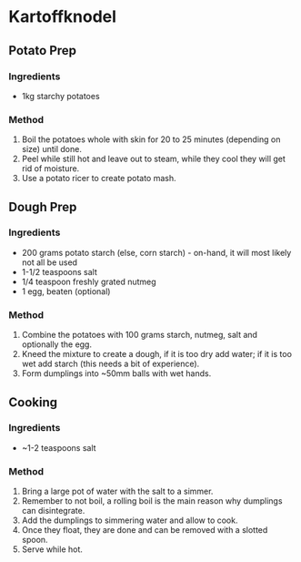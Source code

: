 # Kartoffknodel

## Potato Prep

### Ingredients

* 1kg starchy potatoes

### Method

1. Boil the potatoes whole with skin for 20 to 25 minutes (depending on size) until done.
1. Peel while still hot and leave out to steam, while they cool they will get rid of moisture.
1. Use a potato ricer to create potato mash.


## Dough Prep

### Ingredients

* 200 grams potato starch (else, corn starch) - on-hand, it will most likely not all be used
* 1-1/2 teaspoons salt
* 1/4 teaspoon freshly grated nutmeg
* 1 egg, beaten (optional)


### Method

1. Combine the potatoes with 100 grams starch, nutmeg, salt and optionally the egg.
1. Kneed the mixture to create a dough, if it is too dry add water; if it is too wet add starch (this needs a bit of experience).
1. Form dumplings into ~50mm balls with wet hands.


## Cooking

### Ingredients

* ~1-2 teaspoons salt

### Method

1. Bring a large pot of water with the salt to a simmer.
1. Remember to not boil, a rolling boil is the main reason why dumplings can disintegrate.
1. Add the dumplings to simmering water and allow to cook.
1. Once they float, they are done and can be removed with a slotted spoon.
1. Serve while hot.
